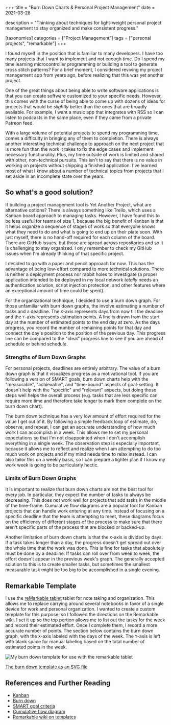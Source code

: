 +++
title = "Burn Down Charts & Personal Project Management"
date = 2021-03-28

description = "Thinking about techniques for light-weight personal project management to stay organized and make consistent progress."

[taxonomies]
categories = ["Project Management"]
tags = ["personal projects", "remarkable"]
+++

I found myself in the position that is familiar to many developers. I have too many projects that I want to implement and not enough time. Do I spend my time learning microcontroller programming or building a tool to generate cross stitch patterns? For a brief moment, I considered reviving my project management app from years ago, before realizing that this was yet another project.

<!-- more -->

One of the great things about being able to write software applications is that you can create software customized to your specific needs. However, this comes with the curse of being able to come up with dozens of ideas for projects that would be _slightly_ better than the ones that are broadly available. For example, I want a music app that integrates with RSS so I can listen to podcasts in the same place, even if they came from a private Patreon feed.

With a large volume of potential projects to spend my programming time, comes a difficulty in bringing any of them to completion. There is always another interesting technical challenge to approach on the next project that is more fun than the work it takes to fix the edge cases and implement necessary functionality. Plus, my time outside of work is limited and shared with other, non-technical pursuits. This isn't to say that there is no value in working on projects without shipping a finished application. I've learned most of what I know about a number of technical topics from projects that I set aside in an incomplete state over the years.

## So what's a good solution?

If building a project management tool is Yet Another Project, what are alternative options? There is always something like Trello, which uses a Kanban board approach to managing tasks. However, I have found this to be less useful for teams of size 1, because the big benefit of Kanban is that it helps organize a sequence of stages of work so that everyone knows what they need to do and what is going to end up on their plate soon. With just myself, there is no hand-off required for each column of the board. There are GitHub issues, but those are spread across repositories and so it is challenging to stay organized. I only remember to check my GitHub issues when I'm already thinking of that specific project.

I decided to go with a paper and pencil approach for now. This has the advantage of being low-effort compared to more technical solutions. There is neither a deployment process nor rabbit holes to investigate (a proper application intended to be deployed in my local network _totally_ needs an authentication solution, script injection protection, and other features where an exceptional amount of time could be spent).

For the organizational technique, I decided to use a burn down graph. For those unfamiliar with burn down graphs, the involve estimating a number of tasks and a deadline. The `X`-axis represents days from now till the deadline and the `Y`-axis represents estimation points. A line is drawn from the start day at the number of estimated points to the end day at zero. As the days progress, you record the number of remaining points for that day and connect the day's position to the position of the previous day. This progress line can be compared to the "ideal" progress line to see if you are ahead of schedule or behind schedule.

### Strengths of Burn Down Graphs

For personal projects, deadlines are entirely arbitrary. The value of a burn down graph is that it visualizes progress as a motivational tool. If you are following a version of SMART goals, burn down charts help with the "measurable", "achievable", and "time-bound" aspects of goal-setting. It doesn't help with the "specific" and "relevant" aspects, but doing those steps well helps the overall process (e.g. tasks that are less specific can require more time and therefore take longer to mark them complete on the burn down chart).

The burn down technique has a very low amount of effort required for the value I get out of it. By following a simple feedback loop of estimate, do, observe, and repeat, I can get an accurate understanding of how much work I can accomplish in a week. This allows me to set my personal expectations so that I'm not disappointed when I don't accomplish everything in a single week. The observation step is especially important, because it allows me to reflect and realize when I am attempting to do too much work on projects and if my mind needs time to relax instead. I can also tailor this on a weekly basis, so I can prepare a lighter plan if I know my work week is going to be particularly hectic.

### Limits of Burn Down Graphs

It is important to realize that burn down charts are not the best tool for every job. In particular, they expect the number of tasks to always be decreasing. This does not work well for projects that add tasks in the middle of the time-frame. Cumulative flow diagrams are a popular tool for Kanban projects that can handle work entering at any time. Instead of focusing on a specific deadline that the team is attempting to meet, these diagrams focus on the efficiency of different stages of the process to make sure that there aren't specific parts of the process that are blocked or backed-up.

Another limitation of burn down charts is that the `X`-axis is divided by days. If a task takes longer than a day, the progress doesn't get spread out over the whole time that the work was done. This is fine for tasks that absolutely must be done by a deadline. If tasks can roll over from week to week, the effort doesn't appear in the previous week's graph. The generally accepted solution to this is to create smaller tasks, but sometimes the smallest measurable task might be too big to be accomplished in a single evening.

## Remarkable Template

I use the [reMarkable tablet](https://remarkable.com/) tablet for note taking and organization. This allows me to replace carrying around several notebooks in favor of a single device for work and personal organization. I wanted to create a custom template for this purpose, so I followed the directions on the Remarkable wiki. I set it up so the top portion allows me to list out the tasks for the week and record their estimated effort. Once I complete them, I record a more accurate number of points. The section below contains the burn down graph, with the `X`-axis labeled with the days of the week. The `Y`-axis is left with blank space for manual labeling based on the total number of estimated points in the week.

<img src="/burndown_template.png" alt="My burn down template for use with the remarkable tablet">

<a href="/burndown_template.svg" download>The burn down template as an SVG file</a>

## References and Further Reading

* [Kanban](https://en.wikipedia.org/wiki/Kanban)
* [Burn down](https://en.wikipedia.org/wiki/Burn_down_chart)
* [SMART goal criteria](https://en.wikipedia.org/wiki/SMART_criteria)
* [Cumulative flow diagram](https://en.wikipedia.org/wiki/Cumulative_flow_diagram)
* [Remarkable wiki on templates](https://remarkablewiki.com/tips/templates)

